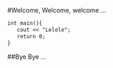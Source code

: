 #Welcome, Welcome, welcome ... 

```markdown
int main(){
   cout << "Lelele";
   return 0;
}
```

##Bye Bye ...
